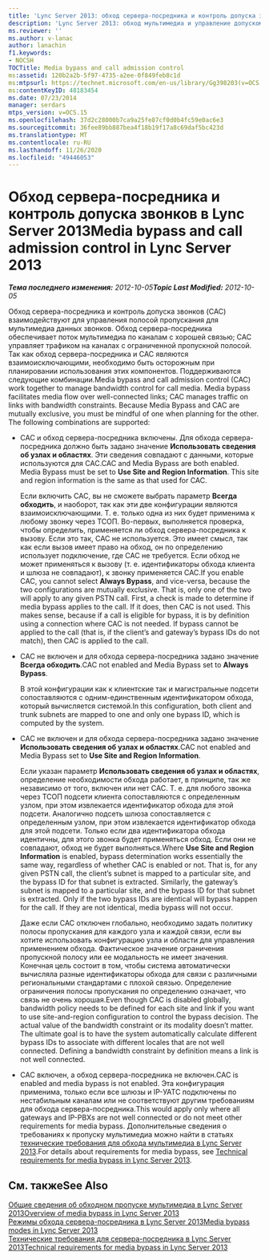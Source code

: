 ```yaml
---
title: 'Lync Server 2013: обход сервера-посредника и контроль допуска звонков'
description: 'Lync Server 2013: обход мультимедиа и управление допуском звонков.'
ms.reviewer: ''
ms.author: v-lanac
author: lanachin
f1.keywords:
- NOCSH
TOCTitle: Media bypass and call admission control
ms:assetid: 120b2a2b-5f97-4735-a2ee-0f849feb8c1d
ms:mtpsurl: https://technet.microsoft.com/en-us/library/Gg398203(v=OCS.15)
ms:contentKeyID: 48183454
ms.date: 07/23/2014
manager: serdars
mtps_version: v=OCS.15
ms.openlocfilehash: 37d2c28000b7ca9a25fe87cf0d0b4fc59e0ac6e3
ms.sourcegitcommit: 36fee89bb887bea4f18b19f17a8c69daf5bc423d
ms.translationtype: MT
ms.contentlocale: ru-RU
ms.lasthandoff: 11/26/2020
ms.locfileid: "49446053"
---
```

# <a name="media-bypass-and-call-admission-control-in-lync-server-2013"></a><span data-ttu-id="dff09-103">Обход сервера-посредника и контроль допуска звонков в Lync Server 2013</span><span class="sxs-lookup"><span data-stu-id="dff09-103">Media bypass and call admission control in Lync Server 2013</span></span>

<div data-xmlns="http://www.w3.org/1999/xhtml">

<div class="topic" data-xmlns="http://www.w3.org/1999/xhtml" data-msxsl="urn:schemas-microsoft-com:xslt" data-cs="https://msdn.microsoft.com/">

<div data-asp="https://msdn2.microsoft.com/asp">



</div>

<div id="mainSection">

<div id="mainBody"><span data-ttu-id="dff09-104">

<span> </span></span><span class="sxs-lookup"><span data-stu-id="dff09-104">

<span> </span></span></span>

<span data-ttu-id="dff09-105">_**Тема последнего изменения:** 2012-10-05_</span><span class="sxs-lookup"><span data-stu-id="dff09-105">_**Topic Last Modified:** 2012-10-05_</span></span>

<span data-ttu-id="dff09-p101">Обход сервера-посредника и контроль допуска звонков (CAC) взаимодействуют для управления полосой пропускания для мультимедиа данных звонков. Обход сервера-посредника обеспечивает поток мультимедиа по каналам с хорошей связью; CAC управляет трафиком на каналах с ограниченной пропускной полосой. Так как обход сервера-посредника и CAC являются взаимоисключающими, необходимо быть осторожным при планировании использования этих компонентов. Поддерживаются следующие комбинации.</span><span class="sxs-lookup"><span data-stu-id="dff09-p101">Media bypass and call admission control (CAC) work together to manage bandwidth control for call media. Media bypass facilitates media flow over well-connected links; CAC manages traffic on links with bandwidth constraints. Because Media Bypass and CAC are mutually exclusive, you must be mindful of one when planning for the other. The following combinations are supported:</span></span>

  - <span data-ttu-id="dff09-p102">CAC и обход сервера-посредника включены. Для обхода сервера-посредника должно быть задано значение **Использовать сведения об узлах и областях**. Эти сведения совпадают с данными, которые используются для CAC.</span><span class="sxs-lookup"><span data-stu-id="dff09-p102">CAC and Media Bypass are both enabled. Media Bypass must be set to **Use Site and Region Information**. This site and region information is the same as that used for CAC.</span></span>
    
    <span data-ttu-id="dff09-p103">Если включить CAC, вы не сможете выбрать параметр **Всегда обходить**, и наоборот, так как эти две конфигурации являются взаимоисключающими. Т. е. только одна из них будет применима к любому звонку через ТСОП. Во-первых, выполняется проверка, чтобы определить, применяется ли обход сервера-посредника к вызову. Если это так, CAC не используется. Это имеет смысл, так как если вызов имеет право на обход, он по определению использует подключение, где CAC не требуется. Если обход не может применяться к вызову (т. е. идентификаторы обхода клиента и шлюза не совпадают), к звонку применяется CAC.</span><span class="sxs-lookup"><span data-stu-id="dff09-p103">If you enable CAC, you cannot select **Always Bypass**, and vice-versa, because the two configurations are mutually exclusive. That is, only one of the two will apply to any given PSTN call. First, a check is made to determine if media bypass applies to the call. If it does, then CAC is not used. This makes sense, because if a call is eligible for bypass, it is by definition using a connection where CAC is not needed. If bypass cannot be applied to the call (that is, if the client’s and gateway’s bypass IDs do not match), then CAC is applied to the call.</span></span>

  - <span data-ttu-id="dff09-119">CAC не включен и для обхода сервера-посредника задано значение **Всегда обходить**.</span><span class="sxs-lookup"><span data-stu-id="dff09-119">CAC not enabled and Media Bypass set to **Always Bypass**.</span></span>
    
    <span data-ttu-id="dff09-120">В этой конфигурации как к клиентские так и магистральные подсети сопоставляются с одним-единственным идентификатором обхода, который вычисляется системой.</span><span class="sxs-lookup"><span data-stu-id="dff09-120">In this configuration, both client and trunk subnets are mapped to one and only one bypass ID, which is computed by the system.</span></span>

  - <span data-ttu-id="dff09-121">CAC не включен и для обхода сервера-посредника задано значение **Использовать сведения об узлах и областях**.</span><span class="sxs-lookup"><span data-stu-id="dff09-121">CAC not enabled and Media Bypass set to **Use Site and Region Information**.</span></span>
    
    <span data-ttu-id="dff09-p104">Если указан параметр **Использовать сведения об узлах и областях**, определение необходимости обхода работает, в принципе, так же независимо от того, включен или нет CAC. Т. е. для любого звонка через ТСОП подсети клиента сопоставляются с определенным узлом, при этом извлекается идентификатор обхода для этой подсети. Аналогично подсеть шлюза сопоставляется с определенным узлом, при этом извлекается идентификатор обхода для этой подсети. Только если два идентификатора обхода идентичны, для этого звонка будет применяться обход. Если они не совпадают, обход не будет выполняться.</span><span class="sxs-lookup"><span data-stu-id="dff09-p104">Where **Use Site and Region Information** is enabled, bypass determination works essentially the same way, regardless of whether CAC is enabled or not. That is, for any given PSTN call, the client’s subnet is mapped to a particular site, and the bypass ID for that subnet is extracted. Similarly, the gateway’s subnet is mapped to a particular site, and the bypass ID for that subnet is extracted. Only if the two bypass IDs are identical will bypass happen for the call. If they are not identical, media bypass will not occur.</span></span>
    
    <span data-ttu-id="dff09-p105">Даже если CAC отключен глобально, необходимо задать политику полосы пропускания для каждого узла и каждой связи, если вы хотите использовать конфигурацию узла и области для управления применением обхода. Фактическое значение ограничения пропускной полосу или ее модальность не имеет значения. Конечная цель состоит в том, чтобы система автоматически вычисляла разные идентификаторы обхода для связи с различными региональными стандартами с плохой связью. Определение ограничения полосы пропускания по определению означает, что связь не очень хорошая.</span><span class="sxs-lookup"><span data-stu-id="dff09-p105">Even though CAC is disabled globally, bandwidth policy needs to be defined for each site and link if you want to use site-and-region configuration to control the bypass decision. The actual value of the bandwidth constraint or its modality doesn’t matter. The ultimate goal is to have the system automatically calculate different bypass IDs to associate with different locales that are not well connected. Defining a bandwidth constraint by definition means a link is not well connected.</span></span>

  - <span data-ttu-id="dff09-131">CAC включен, а обход сервера-посредника не включен.</span><span class="sxs-lookup"><span data-stu-id="dff09-131">CAC is enabled and media bypass is not enabled.</span></span> <span data-ttu-id="dff09-132">Эта конфигурация применима, только если все шлюзы и IP-УАТС подключены по нестабильным каналам или не соответствуют другим требованиям для обхода сервера-посредника.</span><span class="sxs-lookup"><span data-stu-id="dff09-132">This would apply only where all gateways and IP-PBXs are not well connected or do not meet other requirements for media bypass.</span></span> <span data-ttu-id="dff09-133">Дополнительные сведения о требованиях к пропуску мультимедиа можно найти в статьях [технические требования для обхода мультимедиа в Lync Server 2013](lync-server-2013-technical-requirements-for-media-bypass.md).</span><span class="sxs-lookup"><span data-stu-id="dff09-133">For details about requirements for media bypass, see [Technical requirements for media bypass in Lync Server 2013](lync-server-2013-technical-requirements-for-media-bypass.md).</span></span>

<div>

## <a name="see-also"></a><span data-ttu-id="dff09-134">См. также</span><span class="sxs-lookup"><span data-stu-id="dff09-134">See Also</span></span>


[<span data-ttu-id="dff09-135">Общие сведения об обходном пропуске мультимедиа в Lync Server 2013</span><span class="sxs-lookup"><span data-stu-id="dff09-135">Overview of media bypass in Lync Server 2013</span></span>](lync-server-2013-overview-of-media-bypass.md)  
[<span data-ttu-id="dff09-136">Режимы обхода сервера-посредника в Lync Server 2013</span><span class="sxs-lookup"><span data-stu-id="dff09-136">Media bypass modes in Lync Server 2013</span></span>](lync-server-2013-media-bypass-modes.md)  
[<span data-ttu-id="dff09-137">Технические требования для сервера-посредника в Lync Server 2013</span><span class="sxs-lookup"><span data-stu-id="dff09-137">Technical requirements for media bypass in Lync Server 2013</span></span>](lync-server-2013-technical-requirements-for-media-bypass.md)  
  

<span data-ttu-id="dff09-138"></div>

</div>

<span> </span>

</div>

</div>

</span><span class="sxs-lookup"><span data-stu-id="dff09-138"></div>

</div>

<span> </span>

</div>

</div>

</span></span></div>

